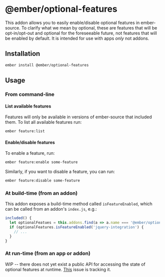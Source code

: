 # @ember/optional-features

This addon allows you to easily enable/disable optional features in ember-source. To clarify what we mean by optional, these are features that will be opt-in/opt-out and optional for the foreseeable future, not features that will be enabled by default. It is intended for use with apps *only* not addons.

## Installation

```bash
ember install @ember/optional-features
```

## Usage

### From command-line

#### List available features

Features will only be available in versions of ember-source that included them. To list all available features run:

```bash
ember feature:list
```

#### Enable/disable features

To enable a feature, run:

```bash
ember feature:enable some-feature
```

Similarly, if you want to disable a feature, you can run:

```bash
ember feature:disable some-feature
```

### At build-time (from an addon)

This addon exposes a build-time method called `isFeatureEnabled`, which can be called from an addon's `index.js`, e.g.:

```javascript
included() {
  let optionalFeatues = this.addons.find(a => a.name === '@ember/optional-features');
  if (optionalFeatures.isFeatureEnabled('jquery-integration') {
    // ...
  }
}
```

### At run-time (from an app or addon)

WIP -- there does not yet exist a public API for accessing the state of optional features at runtime. [This](https://github.com/pzuraq/ember-compatibility-helpers/issues/27) issue is tracking it.
